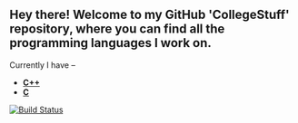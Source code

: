 Hey there! Welcome to my <b>GitHub</b> 'CollegeStuff' repository, where you can find all the programming languages I work on.
---
Currently I have –

* <b>[C++](https://github.com/crazyuploader/CollegeStuff/tree/master/programs/cpp)</b>
* <b>[C](https://github.com/crazyuploader/CollegeStuff/tree/master/programs/c)</b>

[![Build Status](https://travis-ci.org/crazyuploader/CollegeStuff.svg?branch=master)](https://travis-ci.org/crazyuploader/CollegeStuff)
